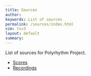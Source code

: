 ```yaml
---
title: Sources
author: 
keywords: List of sources
permalink: /sources/index.html
vim: ts=3
layout: default
summary: 
---
```


List of sources for Polyrhythm Project.

<ul>
	<li><a href="/scores">Scores</a></li>
	<li><a href="/recordings">Recordings</a></li>
</ul>

